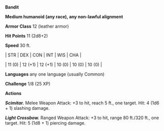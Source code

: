 **Bandit**

**Medium humanoid (any race), any non-lawful alignment**

**Armor Class** 12 (leather armor)

**Hit Points** 11 (2d8+2)

**Speed** 30 ft.

|   STR   |   DEX   |   CON   |   INT   |   WIS   |   CHA   |
  
| 11 (0) | 12 (+1) | 12 (+1) | 10 (0) | 10 (0) | 10 (0) |

**Languages** any one language (usually Common)

**Challenge** 1/8 (25 XP)

**Actions**

***Scimitar.*** Melee Weapon Attack: +3 to hit, reach 5 ft., one target. Hit: 4 (1d6 + 1) slashing damage.

***Light Crossbow.*** Ranged Weapon Attack: +3 to hit, range 80 ft./320 ft., one target. Hit: 5 (1d8 + 1) piercing damage.

